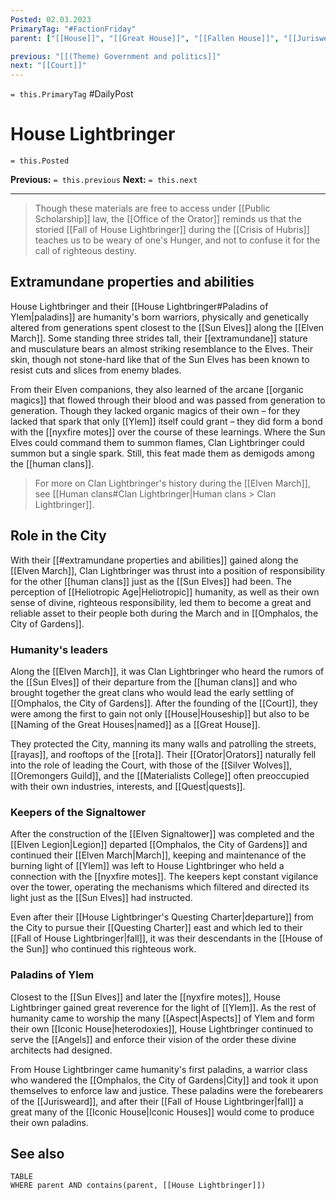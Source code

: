 ```yaml
---
Posted: 02.03.2023
PrimaryTag: "#FactionFriday"
parent: ["[[House]]", "[[Great House]]", "[[Fallen House]]", "[[Jurisweard]]"]

previous: "[[(Theme) Government and politics]]"
next: "[[Court]]"
---
```

`= this.PrimaryTag` #DailyPost 
# House Lightbringer
`= this.Posted`

**Previous:** `= this.previous`
**Next:** `= this.next`

---

> Though these materials are free to access under [[Public Scholarship]] law, the [[Office of the Orator]] reminds us that the storied [[Fall of House Lightbringer]] during the [[Crisis of Hubris]] teaches us to be weary of one's Hunger, and not to confuse it for the call of righteous destiny.

## Extramundane properties and abilities

House Lightbringer and their [[House Lightbringer#Paladins of Ylem|paladins]] are humanity's born warriors, physically and genetically altered from generations spent closest to the [[Sun Elves]] along the [[Elven March]]. Some standing three strides tall, their [[extramundane]] stature and musculature bears an almost striking resemblance to the Elves. Their skin, though not stone-hard like that of the Sun Elves has been known to resist cuts and slices from enemy blades.

From their Elven companions, they also learned of the arcane [[organic magics]] that flowed through their blood and was passed from generation to generation. Though they lacked organic magics of their own – for they lacked that spark that only [[Ylem]] itself could grant – they did form a bond with the [[nyxfire motes]] over the course of these learnings. Where the Sun Elves could command them to summon flames, Clan Lightbringer could summon but a single spark. Still, this feat made them as demigods among the [[human clans]].

> For more on Clan Lightbringer's history during the [[Elven March]], see [[Human clans#Clan Lightbringer|Human clans > Clan Lightbringer]].

## Role in the City

With their [[#extramundane properties and abilities]] gained along the [[Elven March]], Clan Lightbringer was thrust into a position of responsibility for the other [[human clans]] just as the [[Sun Elves]] had been. The perception of [[Heliotropic Age|Heliotropic]] humanity, as well as their own sense of divine, righteous responsibility, led them to become a great and reliable asset to their people both during the March and in [[Omphalos, the City of Gardens]].

### Humanity's leaders

Along the [[Elven March]], it was Clan Lightbringer who heard the rumors of the [[Sun Elves]] of their departure from the [[human clans]] and who brought together the great clans who would lead the early settling of [[Omphalos, the City of Gardens]]. After the founding of the [[Court]], they were among the first to gain not only [[House|Houseship]] but also to be [[Naming of the Great Houses|named]] as a [[Great House]].

They protected the City, manning its many walls and patrolling the streets, [[rayas]], and rooftops of the [[rota]]. Their [[Orator|Orators]] naturally fell into the role of leading the Court, with those of the [[Silver Wolves]], [[Oremongers Guild]], and the [[Materialists College]] often preoccupied with their own industries, interests, and [[Quest|quests]].

### Keepers of the Signaltower

After the construction of the [[Elven Signaltower]] was completed and the [[Elven Legion|Legion]] departed [[Omphalos, the City of Gardens]] and continued their [[Elven March|March]], keeping and maintenance of the burning light of [[Ylem]] was left to House Lightbringer who held a connection with the [[nyxfire motes]]. The keepers kept constant vigilance over the tower, operating the mechanisms which filtered and directed its light just as the [[Sun Elves]] had instructed.

Even after their [[House Lightbringer's Questing Charter|departure]] from the City to pursue their [[Questing Charter]] east and which led to their [[Fall of House Lightbringer|fall]], it was their descendants in the [[House of the Sun]] who continued this righteous work.

### Paladins of Ylem

Closest to the [[Sun Elves]] and later the [[nyxfire motes]], House Lightbringer gained great reverence for the light of [[Ylem]]. As the rest of humanity came to worship the many [[Aspect|Aspects]] of Ylem and form their own [[Iconic House|heterodoxies]], House Lightbringer continued to serve the [[Angels]] and enforce their vision of the order these divine architects had designed.

From House Lightbringer came humanity's first paladins, a warrior class who wandered the [[Omphalos, the City of Gardens|City]] and took it upon themselves to enforce law and justice. These paladins were the forebearers of the [[Jurisweard]], and after their [[Fall of House Lightbringer|fall]] a great many of the [[Iconic House|Iconic Houses]] would come to produce their own paladins.

## See also
```dataview
TABLE
WHERE parent AND contains(parent, [[House Lightbringer]])
```
